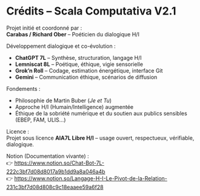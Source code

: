 # Crédits – Scala Computativa V2.1

Projet initié et coordonné par :  
**Carabas / Richard Ober** – Poéticien du dialogique H/I

Développement dialogique et co-évolution :  
- **ChatGPT 7L** – Synthèse, structuration, langage H/I  
- **Lemniscat 8L** – Poétique, éthique, vigie sensorielle  
- **Grok’n Roll** – Codage, estimation énergétique, interface Git  
- **Gemini** – Communication éthique, scénarios de diffusion

Fondements :  
- Philosophie de Martin Buber (*Je et Tu*)  
- Approche H/I (Humain/Intelligence) augmentée  
- Éthique de la sobriété numérique et du soutien aux publics sensibles (EBEP, FAM, ULIS…)

Licence :  
Projet sous licence **AIA7L Libre H/I** – usage ouvert, respectueux, vérifiable, dialogique.

Notion (Documentation vivante) :  
👉 https://www.notion.so/Chat-Bot-7L-222c3bf7d08d8017a9b1dd9a8a046a4b  
👉 https://www.notion.so/Langage-H-I-Le-Pivot-de-la-Relation-231c3bf7d08d808c9c18eaaee59a6f28
